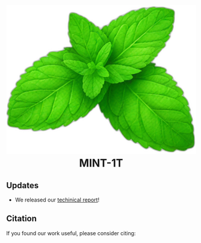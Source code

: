 <h1 align="center">
  <img src="mint-logo.png" width=512px> MINT-1T
</h1>



## Updates
- We released our [techinical report]()!

## Citation

If you found our work useful, please consider citing:
```
```
